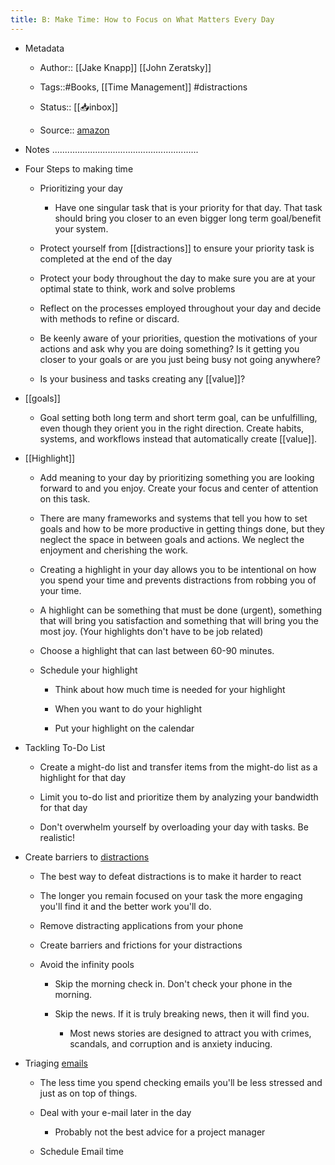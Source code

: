 ```yaml
---
title: B: Make Time: How to Focus on What Matters Every Day
---
```


- Metadata
	 - Author:: [[Jake Knapp]] [[John Zeratsky]]

	 - Tags::#Books, [[Time Management]] #distractions

	 - Status:: [[📥inbox]]

	 - Source:: [amazon](https://www.amazon.com/Make-Time-audiobook/dp/B07DHT9BZV/ref=sr_1_1?crid=3PSB3UJJ8E0QC&dchild=1&keywords=make+time+by+jake+knapp+and+john+zeratsky&qid=1597418762&sprefix=make+time%2Caps%2C149&sr=8-1) 

- Notes
..........................................................

- Four Steps to making time
	 - Prioritizing your day
		 - Have one singular task that is your priority for that day. That task should bring you closer to an even bigger long term goal/benefit your system.

	 - Protect yourself from [[distractions]] to ensure your priority task is completed at the end of the day

	 - Protect your body throughout the day to make sure you are at your optimal state to think, work and solve problems

	 - Reflect on the processes employed throughout your day and decide with methods to refine or discard. 

	 - Be keenly aware of your priorities, question the motivations of your actions and ask why you are doing something? Is it getting you closer to your goals or are you just being busy not going anywhere?

	 - Is your business and tasks creating any [[value]]?

- [[goals]]
	 - Goal setting both long term and short term goal, can be unfulfilling, even though they orient you in the right direction. Create habits, systems, and workflows instead that automatically create [[value]].

- [[Highlight]]
	 - Add meaning to your day by prioritizing something you are looking forward to and you enjoy. Create your focus and center of attention on this task. 

	 - There are many frameworks and systems that tell you how to set goals and how to be more productive in getting things done, but they neglect the space in between goals and actions. We neglect the enjoyment and cherishing the work.

	 - Creating a highlight in your day allows you to be intentional on how you spend your time and prevents distractions from robbing you of your time. 

	 - A highlight can be something that must be done (urgent), something that will bring you satisfaction and something that will bring you the most joy. (Your highlights don't have to be job related)

	 - Choose a highlight that can last between 60-90 minutes.

	 - Schedule your highlight
		 - Think about how much time is needed for your highlight

		 - When you want to do your highlight

		 - Put your highlight on the calendar 

- Tackling To-Do List
	 - Create a might-do list and transfer items from the might-do list as a highlight for that day

	 - Limit you to-do list and prioritize them by analyzing your bandwidth for that day

	 - Don't overwhelm yourself by overloading your day with tasks. Be realistic!

- Create barriers to [distractions]([[Distractions]])
	 - The best way to defeat distractions is to make it harder to react

	 - The longer you remain focused on your task the more engaging you'll find it and the better work you'll do. 

	 - Remove distracting applications from your phone

	 - Create barriers and frictions for your distractions

	 - Avoid the infinity pools
		 - Skip the morning check in. Don't check your phone in the morning. 

		 - Skip the news. If it is truly breaking news, then it will find you.
			 - Most news stories are designed to attract you with crimes, scandals, and corruption and is anxiety inducing. 

- Triaging [emails]([[email]])
	 - The less time you spend checking emails you'll be less stressed and just as on top of things. 

	 - Deal with your e-mail later in the day
		 - Probably not the best advice for a project manager

	 - Schedule Email time

